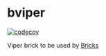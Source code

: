# bviper

[![codecov](https://codecov.io/gh/go-bricks/bviper/branch/master/graph/badge.svg)](https://codecov.io/gh/go-bricks/bviper)

Viper brick to be used by [Bricks](https://github.com/go-bricks/bricks)
